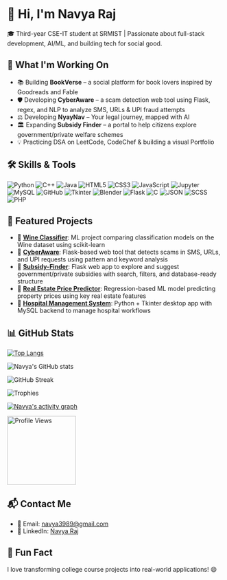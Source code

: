 # 👋 Hi, I'm Navya Raj

🎓 Third-year CSE-IT student at SRMIST | Passionate about full-stack development, AI/ML, and building tech for social good.


## 🚀 What I'm Working On
- 📚 Building **BookVerse** – a social platform for book lovers inspired by Goodreads and Fable  
- 🛡️ Developing **CyberAware** – a scam detection web tool using Flask, regex, and NLP to analyze SMS, URLs & UPI fraud attempts  
- ⚖️ Developing **NyayNav** – Your legal journey, mapped with AI  
- 🏛️ Expanding **Subsidy Finder** – a portal to help citizens explore government/private welfare schemes  
- 💡 Practicing DSA on LeetCode, CodeChef & building a visual Portfolio


## 🛠️ Skills & Tools

![Python](https://img.shields.io/badge/Python-3776AB?style=flat&logo=python&logoColor=white)
![C++](https://img.shields.io/badge/C++-00599C?style=flat&logo=c%2B%2B&logoColor=white)
![Java](https://img.shields.io/badge/Java-ED8B00?style=flat&logo=java&logoColor=white)
![HTML5](https://img.shields.io/badge/HTML5-E34F26?style=flat&logo=html5&logoColor=white)
![CSS3](https://img.shields.io/badge/CSS3-1572B6?style=flat&logo=css3&logoColor=white)
![JavaScript](https://img.shields.io/badge/JavaScript-F7DF1E?style=flat&logo=javascript&logoColor=black)
![Jupyter](https://img.shields.io/badge/Jupyter-F37626?style=flat&logo=jupyter&logoColor=white)
![MySQL](https://img.shields.io/badge/MySQL-4479A1?style=flat&logo=mysql&logoColor=white)
![GitHub](https://img.shields.io/badge/GitHub-100000?style=flat&logo=github&logoColor=white)
![Tkinter](https://img.shields.io/badge/Tkinter-FF6F00?style=flat)
![Blender](https://img.shields.io/badge/Blender-F5792A?style=flat&logo=blender&logoColor=white)
![Flask](https://img.shields.io/badge/Flask-000000?style=flat&logo=flask&logoColor=white)
![C](https://img.shields.io/badge/C-00599C?style=flat&logo=c&logoColor=white)
![JSON](https://img.shields.io/badge/JSON-5E5C5C?style=flat&logo=json&logoColor=white)
![SCSS](https://img.shields.io/badge/SCSS-CC6699?style=flat&logo=sass&logoColor=white)
![PHP](https://img.shields.io/badge/PHP-777BB4?style=flat&logo=php&logoColor=white)



## 📌 Featured Projects

- 🔗 [**Wine Classifier**](https://github.com/Navya-1803): ML project comparing classification models on the Wine dataset using scikit-learn
- 🔗 [**CyberAware**](https://github.com/Navya-1803/CyberAware): Flask-based web tool that detects scams in SMS, URLs, and UPI requests using pattern and keyword analysis
- 🔗 [**Subsidy-Finder**](https://github.com/Navya-1803/Subsidy-Finder): Flask web app to explore and suggest government/private subsidies with search, filters, and database-ready structure
- 🔗 [**Real Estate Price Predictor**](https://github.com/Navya-1803): Regression-based ML model predicting property prices using key real estate features
- 🔗 [**Hospital Management System**](https://github.com/Navya-1803/Hospital_Management): Python + Tkinter desktop app with MySQL backend to manage hospital workflows 


## 📊 GitHub Stats


[![Top Langs](https://github-readme-stats.vercel.app/api/top-langs/?username=Navya-1803&theme=transparent&show_icons=true&langs_count=6&layout=compact)](https://github.com/Navya-1803/github-readme-stats)

![Navya's GitHub stats](https://github-readme-stats.vercel.app/api?username=Navya-1803&theme=transparent&show_icons=true&show=show_all_commits)

![GitHub Streak](https://streak-stats.demolab.com?user=Navya-1803&theme=transparent)

![Trophies](https://github-profile-trophy.vercel.app/?username=Navya-1803&theme=transparent&no-frame=true)

[![Navya's activity graph](https://github-readme-activity-graph.vercel.app/graph?username=Navya-1803&theme=transparent)](https://github.com/ashutosh00710/github-readme-activity-graph)

<img src="https://komarev.com/ghpvc/?username=Navya-1803&label=Profile%20Views&color=1abc9c&style=for-the-badge" alt="Profile Views" width="160"/>



## 📬 Contact Me

- 📧 Email: navya3989@gmail.com  
- 💼 LinkedIn: [Navya Raj](https://www.linkedin.com/in/navya-raj-473710302/)


## 🎯 Fun Fact

I love transforming college course projects into real-world applications! 😄
